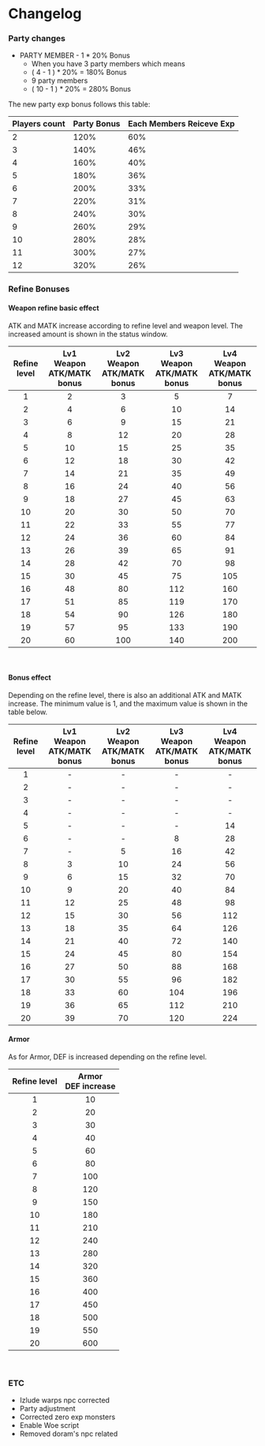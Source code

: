 # Changelog

### Party changes

* PARTY MEMBER - 1 * 20% Bonus
    * When you have 3 party members which means
    * ( 4 - 1 ) * 20% = 180% Bonus
    * 9 party members
    * ( 10 - 1 ) * 20% = 280% Bonus
    
The new party exp bonus follows this table:

| Players count | Party Bonus | Each Members Reiceve Exp |
| ------------- | ----------- | ------------------------ |
| 2             | 120%        | 60%                      |
| 3             | 140%        | 46%                      |
| 4             | 160%        | 40%                      |
| 5             | 180%        | 36%                      |
| 6             | 200%        | 33%                      |
| 7             | 220%        | 31%                      |
| 8             | 240%        | 30%                      |
| 9             | 260%        | 29%                      |
| 10            | 280%        | 28%                      |
| 11            | 300%        | 27%                      |
| 12            | 320%        | 26%                      |


### Refine Bonuses

#### Weapon refine basic effect
ATK and MATK increase according to refine level and weapon level. The increased amount is shown in the status window.


| Refine level | Lv1 Weapon<br>ATK/MATK bonus | Lv2 Weapon<br>ATK/MATK bonus | Lv3 Weapon<br>ATK/MATK bonus | Lv4 Weapon<br>ATK/MATK bonus |
|:------------:|:----------------------------:|:----------------------------:|:----------------------------:|:----------------------------:|
|       1      |               2              |               3              |               5              |               7              |
|       2      |               4              |               6              |              10              |              14              |
|       3      |               6              |               9              |              15              |              21              |
|       4      |               8              |              12              |              20              |              28              |
|       5      |              10              |              15              |              25              |              35              |
|       6      |              12              |              18              |              30              |              42              |
|       7      |              14              |              21              |              35              |              49              |
|       8      |              16              |              24              |              40              |              56              |
|       9      |              18              |              27              |              45              |              63              |
|      10      |              20              |              30              |              50              |              70              |
|      11      |              22              |              33              |              55              |              77              |
|      12      |              24              |              36              |              60              |              84              |
|      13      |              26              |              39              |              65              |              91              |
|      14      |              28              |              42              |              70              |              98              |
|      15      |              30              |              45              |              75              |              105             |
|      16      |              48              |              80              |              112             |              160             |
|      17      |              51              |              85              |              119             |              170             |
|      18      |              54              |              90              |              126             |              180             |
|      19      |              57              |              95              |              133             |              190             |
|      20      |              60              |              100             |              140             |              200             |
<br>

#### Bonus effect

Depending on the refine level, there is also an additional ATK and MATK increase. The minimum value is 1, and the maximum value is shown in the table below.

| Refine level | Lv1 Weapon<br>ATK/MATK bonus | Lv2 Weapon<br>ATK/MATK bonus | Lv3 Weapon<br>ATK/MATK bonus | Lv4 Weapon<br>ATK/MATK bonus |
|:------------:|:----------------------------:|:----------------------------:|:----------------------------:|:----------------------------:|
|       1      |               -              |               -              |               -              |               -              |
|       2      |               -              |               -              |               -              |               -              |
|       3      |               -              |               -              |               -              |               -              |
|       4      |               -              |               -              |               -              |               -              |
|       5      |               -              |               -              |               -              |              14              |
|       6      |               -              |               -              |               8              |              28              |
|       7      |               -              |               5              |              16              |              42              |
|       8      |               3              |              10              |              24              |              56              |
|       9      |               6              |              15              |              32              |              70              |
|      10      |               9              |              20              |              40              |              84              |
|      11      |              12              |              25              |              48              |              98              |
|      12      |              15              |              30              |              56              |              112             |
|      13      |              18              |              35              |              64              |              126             |
|      14      |              21              |              40              |              72              |              140             |
|      15      |              24              |              45              |              80              |              154             |
|      16      |              27              |              50              |              88              |              168             |
|      17      |              30              |              55              |              96              |              182             |
|      18      |              33              |              60              |              104             |              196             |
|      19      |              36              |              65              |              112             |              210             |
|      20      |              39              |              70              |              120             |              224             |

#### Armor

As for Armor, DEF is increased depending on the refine level.<br>

| Refine level | Armor<br>DEF increase |
|:------------:|:---------------------:|
|       1      |           10          |
|       2      |           20          |
|       3      |           30          |
|       4      |           40          |
|       5      |           60          |
|       6      |           80          |
|       7      |          100          |
|       8      |          120          |
|       9      |          150          |
|      10      |          180          |
|      11      |          210          |
|      12      |          240          |
|      13      |          280          |
|      14      |          320          |
|      15      |          360          |
|      16      |          400          |
|      17      |          450          |
|      18      |          500          |
|      19      |          550          |
|      20      |          600          |
<br>


### ETC
* Izlude warps npc corrected
* Party adjustment
* Corrected zero exp monsters
* Enable Woe script
* Removed doram's npc related
